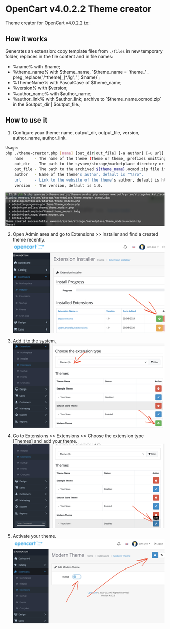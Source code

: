 # OpenCart v4.0.2.2 Theme creator
Theme creator for OpenCart v4.0.2.2 to:

## How it works
Generates an extension: copy template files from `./files` in new temporary folder, replaces in the file content and in file names:
- %name% with $name;
- %theme_name% with $theme_name, `$theme_name = 'theme_' . preg_replace('/^theme[\_]*/ig', '', $name)`;
- %ThemeName% with PascalCase of $theme_name;
- %version% with $version;
- %author_name% with $author_name;
- %author_link% with $author_link;
archive to `$theme_name.ocmod.zip` in the $output_dir | $output_file.;

## How to use it

1. Configure your theme: name, output_dir, output_file, version, author_name, author_link.
```bash
Usage:
php ./theme-creator.php [name] [out_dir|out_file] [-a author] [-u url] [-v version]
    name     - The name of the theme (Theme or theme_ prefixes omitting).
    out_dir  - The path to the system/storage/marketplace directory or another one if you wish.
    out_file - The path to the archived ${theme_name}.ocmod.zip file if ends up with .zip.
    author   - Name of the theme's author, default is "Yaro".
    url      - Link to the website of the theme's author, default is https://code.yaro.page/.
    version  - The version, default is 1.0.
```
![Terminal](./docs/01-terminal.png)

2. Open Admin area and go to Extensions >> Installer and find a created theme recently.
![Extensions Installer](./docs/02-extensions-installer.png)

3. Add it to the system.
![Extensions](./docs/03-extensions-extensions.png)

4. Go to Extensions >> Extensions >> Choose the extension type [Themes] and add your theme.
![Themes](./docs/04-extensions-themes.png)

5. Activate your theme.
![Activate Extensions](./docs/05-extensions-activate.png)
